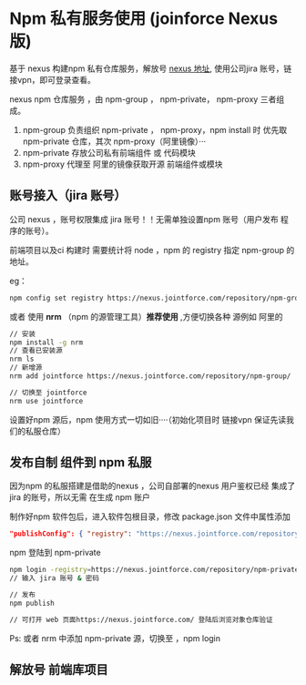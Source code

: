 # Npm 私有服务使用 (joinforce Nexus 版)

基于 nexus 构建npm 私有仓库服务，解放号 [nexus 地址](https://nexus.jointforce.com), 使用公司jira 账号，链接vpn，即可登录查看。

nexus npm 仓库服务 ，由 npm-group ， npm-private， npm-proxy 三者组成。

1. npm-group 负责组织 npm-private ， npm-proxy，npm install 时 优先取 npm-private 仓库，其次 npm-proxy（阿里镜像）···
2. npm-private 存放公司私有前端组件 或 代码模块
3. npm-proxy 代理至 阿里的镜像获取开源 前端组件或模块



## 账号接入（jira 账号）

公司 nexus ，账号权限集成 jira 账号！！无需单独设置npm 账号（用户发布 程序的账号）。

前端项目以及ci 构建时 需要统计将 node ，npm 的 registry 指定 npm-group 的地址。

eg：

```bash
npm config set registry https://nexus.jointforce.com/repository/npm-group/ 
```

或者 使用 **nrm** （npm 的源管理工具）**推荐使用** ,方便切换各种 源例如 阿里的

```bash
// 安装
npm install -g nrm
// 查看已安装源
nrm ls
// 新增源
nrm add jointforce https://nexus.jointforce.com/repository/npm-group/

// 切换至 jointforce
nrm use jointforce

```



设置好npm 源后，npm 使用方式一切如旧····（初始化项目时 链接vpn 保证先读我们的私服仓库）



## 发布自制 组件到 npm 私服

因为npm 的私服搭建是借助的nexus ，公司自部署的nexus 用户鉴权已经 集成了jira 的账号，所以无需 在生成 npm 账户

制作好npm 软件包后，进入软件包根目录，修改 package.json 文件中属性添加

````json
"publishConfig": { "registry": "https://nexus.jointforce.com/repository/npm-private/" }
````

npm 登陆到 npm-private

```bash
npm login -registry=https://nexus.jointforce.com/repository/npm-private/
// 输入 jira 账号 & 密码

// 发布
npm publish

// 可打开 web 页面https://nexus.jointforce.com/ 登陆后浏览对象仓库验证
```

Ps: 或者 nrm 中添加 npm-private 源，切换至 ，npm login



## 解放号 前端库项目

